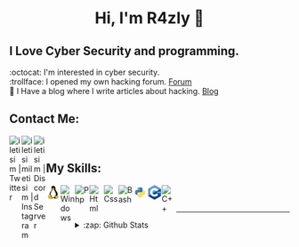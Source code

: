 <h1 align="center">Hi, I'm R4zly 👋</h1>

## I Love Cyber Security and programming.

:octocat: I'm interested in cyber security.</br>
:trollface: I opened my own hacking forum. [Forum]</br>
:ghost: I Have a blog where I write articles about hacking. [Blog]


## Contact Me:

[<img align="left" alt="iletisim | Twitter" width="22px" src="https://cdn.jsdelivr.net/npm/simple-icons@v3/icons/twitter.svg" />][Twitter]
[<img align="left" alt="iletisimiletisim | Instagram" width="22px" src="https://cdn.jsdelivr.net/npm/simple-icons@v3/icons/instagram.svg" />][Instagram]
[<img align="left" alt="iletisim | Discord Server" width="22px" src="https://cdn.jsdelivr.net/npm/simple-icons@v3/icons/linkedin.svg" />][Discord]
<br />

## My Skills:

<img align="left" alt="Linux" width="26px" src="https://raw.githubusercontent.com/github/explore/80688e429a7d4ef2fca1e82350fe8e3517d3494d/topics/linux/linux.png" />
<img align="left" alt="Windows" width="26px" src="https://upload.wikimedia.org/wikipedia/commons/thumb/5/5f/Windows_logo_-_2012.svg/1024px-Windows_logo_-_2012.svg.png" />
<img align="left" alt="Php" width="26px" src="https://pngimg.com/uploads/php/php_PNG7.png" />
<img align="left" alt="Html" width="26px" src="https://upload.wikimedia.org/wikipedia/commons/thumb/6/61/HTML5_logo_and_wordmark.svg/1200px-HTML5_logo_and_wordmark.svg.png" />
<img align="left" alt="Css" width="26px" src="https://upload.wikimedia.org/wikipedia/commons/thumb/d/d5/CSS3_logo_and_wordmark.svg/800px-CSS3_logo_and_wordmark.svg.png" />
<img align="left" alt="Bash" width="26px" src="https://www.vectorlogo.zone/logos/gnu_bash/gnu_bash-icon.svg" />
<img align="left" alt="Python" width="26px" src="https://raw.githubusercontent.com/github/explore/80688e429a7d4ef2fca1e82350fe8e3517d3494d/topics/python/python.png" />
<img align="left" alt="C++" width="26px" src="https://raw.githubusercontent.com/github/explore/80688e429a7d4ef2fca1e82350fe8e3517d3494d/topics/cpp/cpp.png" />
<img align="left" alt="C++" width="26px" src="https://cdn.iconscout.com/icon/free/png-512/c-programming-569564.png" />


<br />
<br />

---

</details>

<details>
  <summary>:zap: Github Stats</summary>

  <img align="left" alt="R4zly Github Stats" src="https://github-readme-stats.codestackr.vercel.app/api?username=R4zly&show_icons=true&hide_border=true" />

</details>

[Twitter]: https://twitter.com/R4zlySecurity
[Instagram]: https://instagram.com/r4zly.sec
[Discord]: https://discord.gg/elithatz/
[Forum]: https://elithatz.com/
[Blog]: https://r4zly.com/
